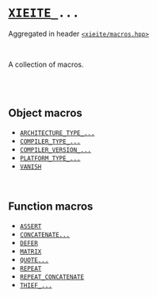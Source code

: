 # [`XIEITE`](../README.md)`_...`
Aggregated in header [`<xieite/macros.hpp>`](../include/xieite/macros.hpp)

<br/>

A collection of macros.

<br/><br/>

## Object macros
- [`ARCHITECTURE_TYPE_...`](../docs/macros/ARCHITECTURE_TYPE.md)
- [`COMPILER_TYPE_...`](../docs/macros/COMPILER_TYPE.md)
- [`COMPILER_VERSION_...`](../docs/macros/COMPILER_VERSION.md)
- [`PLATFORM_TYPE_...`](../docs/macros/PLATFORM_TYPE.md)
- [`VANISH`](../docs/macros/VANISH.md)

<br/>

## Function macros
- [`ASSERT`](../docs/macros/ASSERT.md)
- [`CONCATENATE...`](../docs/macros/CONCATENATE.md)
- [`DEFER`](../docs/macros/DEFER.md)
- [`MATRIX`](../docs/macros/MATRIX.md)
- [`QUOTE...`](../docs/macros/QUOTE.md)
- [`REPEAT`](../docs/macros/REPEAT.md)
- [`REPEAT_CONCATENATE`](../docs/macros/REPEAT_CONCATENATE.md)
- [`THIEF_...`](../docs/macros/THIEF.md)
